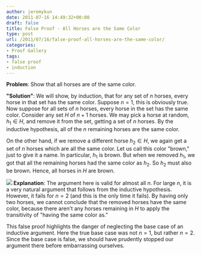 ```yaml
---
author: jeremykun
date: 2011-07-16 14:49:32+00:00
draft: false
title: False Proof - All Horses are the Same Color
type: post
url: /2011/07/16/false-proof-all-horses-are-the-same-color/
categories:
- Proof Gallery
tags:
- false proof
- induction
---
```


**Problem**: Show that all horses are of the same color.

**"Solution"**: We will show, by induction, that for any set of $n$ horses, every horse in that set has the same color. Suppose $n=1$, this is obviously true. Now suppose for all sets of $n$ horses, every horse in the set has the same color. Consider any set $H$ of $n+1$ horses. We may pick a horse at random, $h_1 \in H$, and remove it from the set, getting a set of $n$ horses. By the inductive hypothesis, all of the $n$ remaining horses are the same color.

On the other hand, if we remove a different horse $h_2 \in H$, we again get a set of $n$ horses which are all the same color. Let us call this color "brown," just to give it a name. In particular, $h_1$ is brown. But when we removed $h_1$, we got that all the remaining horses had the same color as $h_2$. So $h_2$ must also be brown. Hence, all horses in $H$ are brown.

**![](http://ourclassme.files.wordpress.com/2011/03/hr.jpg)
Explanation**: The argument here is valid for almost all $n$. For large $n$, it is a very natural argument that follows from the inductive hypothesis. However, it fails for $n=2$ (and this is the only time it fails). By having only two horses, we cannot conclude that the removed horses have the same color, because there aren't any horses remaining in $H$ to apply the transitivity of "having the same color as."

This false proof highlights the danger of neglecting the base case of an inductive argument. Here the true base case was not $n=1$, but rather $n=2$. Since the base case is false, we should have prudently stopped our argument there before embarrassing ourselves.
